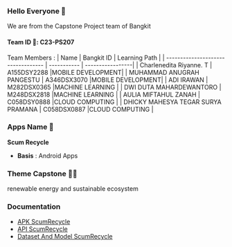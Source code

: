 ### Hello Everyone 👋

We are from the Capstone Project team of Bangkit 
#### Team ID 🙂: C23-PS207


Team Members :
| Name                               | Bangkit ID  | Learning Path    |
| ---------------------------------- | ----------- | -----------------|
| Charlenedita Riyanne. T            | A155DSY2288 |MOBILE DEVELOPMENT|
| MUHAMMAD ANUGRAH PANGESTU          | A346DSX3070 |MOBILE DEVELOPMENT|
| ADI IRAWAN                         | M282DSX0365 |MACHINE LEARNING  |
| DWI DUTA MAHARDEWANTORO            | M248DSX2818 |MACHINE LEARNING  |
| AULIA MIFTAHUL ZANAH               | C058DSY0888 |CLOUD COMPUTING   |
| DHICKY MAHESYA TEGAR SURYA PRAMANA | C058DSX0887 |CLOUD COMPUTING   |


### Apps Name 📱
**Scum Recycle**
- **Basis** : Android Apps

### Theme Capstone 🎉✨
renewable energy and sustainable ecosystem

### Documentation
- [APK ScumRecycle](https://github.com/Team-Capstone-C23-PS207/FrontEnd_Android_Repository)
- [API ScumRecycle](https://github.com/Team-Capstone-C23-PS207/Back-End-API)
- [Dataset And Model ScumRecycle](https://github.com/Team-Capstone-C23-PS207/Model-Dataset-ML)


